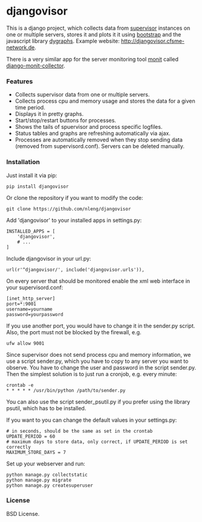 # djangovisor

This is a django project, which collects data from <a href="https://github.com/Supervisor/supervisor" target="_blank">supervisor</a> instances on one or multiple servers, stores it and plots it it using <a href="http://getbootstrap.com/" target="_blank">bootstrap</a> and the javascript library <a href="http://dygraphs.com/" target="_blank">dygraphs</a>. Example website: http://djangovisor.cfsme-network.de. 

There is a very similar app for the server monitoring tool <a href="https://mmonit.com/monit/" target="_blank">monit</a> called <a href="https://github.com/nleng/django-monit-collector" target="_blank">django-monit-collector</a>.

### Features
- Collects supervisor data from one or multiple servers. 
- Collects process cpu and memory usage and stores the data for a given time period. 
- Displays it in pretty graphs. 
- Start/stop/restart buttons for processes. 
- Shows the tails of spuervisor and process specific logfiles. 
- Status tables and graphs are refreshing automatically via ajax.
- Processes are automatically removed when they stop sending data (removed from supervisord.conf). Servers can be deleted manually.

### Installation

Just install it via pip:
```
pip install djangovisor
```
Or clone the repository if you want to modify the code:
```
git clone https://github.com/nleng/djangovisor
```

Add 'djangovisor' to your installed apps in settings.py:
```
INSTALLED_APPS = [
    'djangovisor',
    # ...
]
```
Include djangovisor in your url.py:
```
url(r'^djangovisor/', include('djangovisor.urls')),
```
On every server that should be monitored enable the xml web interface in your supervisord.conf:
```
[inet_http_server]
port=*:9001
username=yourname
password=yourpassword
```
If you use another port, you would have to change it in the sender.py script. Also, the port must not be blocked by the firewall, e.g.
```
ufw allow 9001
```
Since supervisor does not send process cpu and memory information, we use a script sender.py, which you have to copy to any server you want to observe. 
You have to change the user and password in the script sender.py. Then the simplest solution is to just run a cronjob, e.g. every minute:
```
crontab -e
* * * * * /usr/bin/python /path/to/sender.py
```
You can also use the script sender_psutil.py if you prefer using the library psutil, which has to be installed. 

If you want to you can change the default values in your settings.py:
```
# in seconds, should be the same as set in the crontab
UPDATE_PERIOD = 60
# maximum days to store data, only correct, if UPDATE_PERIOD is set correctly
MAXIMUM_STORE_DAYS = 7
```
Set up your webserver and run:
```
python manage.py collectstatic
python manage.py migrate
python manage.py createsuperuser
```

### License
BSD License.

